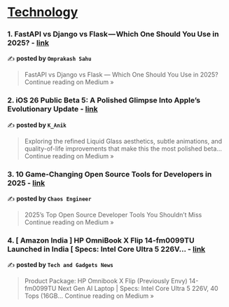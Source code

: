 
<h1><a href=https://medium.com/tag/technology/recommended target="_blank" rel="noopener noreferrer">Technology</a></h1>
<h3>1. FastAPI vs Django vs Flask — Which One Should You Use in 2025? - <a href="https://medium.com/@sahuomm100/fastapi-vs-django-vs-flask-which-one-should-you-use-in-2025-db24efb3a746?source=rss------technology-5" target="_blank" rel="noopener noreferrer">link</a></h3>

✍️ **posted by `Omprakash Sahu`**

<blockquote>FastAPI vs Django vs Flask — Which One Should You Use in 2025?
Continue reading on Medium »</blockquote>

<h3>2. iOS 26 Public Beta 5: A Polished Glimpse Into Apple’s Evolutionary Update - <a href="https://hiimanik.medium.com/ios-26-public-beta-5-a-polished-glimpse-into-apples-evolutionary-update-7bff09e13e8a?source=rss------technology-5" target="_blank" rel="noopener noreferrer">link</a></h3>

✍️ **posted by `K_Anik`**

<blockquote>Exploring the refined Liquid Glass aesthetics, subtle animations, and quality-of-life improvements that make this the most polished beta…
Continue reading on Medium »</blockquote>

<h3>3. 10 Game-Changing Open Source Tools for Developers in 2025 - <a href="https://medium.com/@ChaosEngineer/10-game-changing-open-source-tools-for-developers-in-2025-3ebaf78b892d?source=rss------technology-5" target="_blank" rel="noopener noreferrer">link</a></h3>

✍️ **posted by `Chaos Engineer`**

<blockquote>2025’s Top Open Source Developer Tools You Shouldn’t Miss
Continue reading on Medium »</blockquote>

<h3>4. [ Amazon India ] HP OmniBook X Flip 14-fm0099TU Launched in India [ Specs: Intel Core Ultra 5 226V… - <a href="https://medium.com/@techgadgetsnews/amazon-india-hp-omnibook-x-flip-14-fm0099tu-launched-in-india-specs-intel-core-ultra-5-226v-792b649a04fe?source=rss------technology-5" target="_blank" rel="noopener noreferrer">link</a></h3>

✍️ **posted by `Tech and Gadgets News`**

<blockquote>Product Package: HP Omnibook X Flip (Previously Envy) 14-fm0099TU Next Gen AI Laptop | Specs: Intel Core Ultra 5 226V, 40 Tops (16GB…
Continue reading on Medium »</blockquote>


